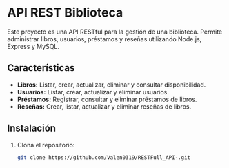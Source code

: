 # API REST Biblioteca

Este proyecto es una API RESTful para la gestión de una biblioteca. Permite administrar libros, usuarios, préstamos y reseñas utilizando Node.js, Express y MySQL.

## Características

- **Libros:** Listar, crear, actualizar, eliminar y consultar disponibilidad.
- **Usuarios:** Listar, crear, actualizar y eliminar usuarios.
- **Préstamos:** Registrar, consultar y eliminar préstamos de libros.
- **Reseñas:** Crear, listar, actualizar y eliminar reseñas de libros.

## Instalación

1. Clona el repositorio:
   ```sh
   git clone https://github.com/Valen0319/RESTFull_API-.git